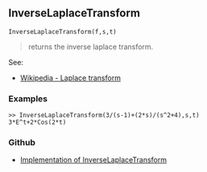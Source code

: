 ## InverseLaplaceTransform

```
InverseLaplaceTransform(f,s,t)
```

> returns the inverse laplace transform.
 
See:
* [Wikipedia - Laplace transform](https://en.wikipedia.org/wiki/Laplace_transform)

### Examples 
```  
>> InverseLaplaceTransform(3/(s-1)+(2*s)/(s^2+4),s,t)
3*E^t+2*Cos(2*t)
```

### Github

* [Implementation of InverseLaplaceTransform](https://github.com/axkr/symja_android_library/blob/master/symja_android_library/matheclipse-core/src/main/java/org/matheclipse/core/reflection/system/InverseLaplaceTransform.java#L39) 
